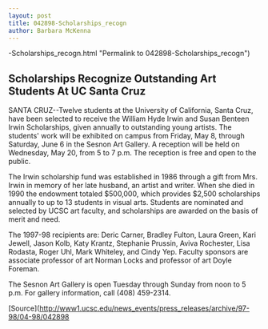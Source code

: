 ```yaml
---
layout: post
title: 042898-Scholarships_recogn
author: Barbara McKenna
---
```

-Scholarships_recogn.html "Permalink to 042898-Scholarships_recogn")
## Scholarships Recognize Outstanding Art Students At UC Santa Cruz

SANTA CRUZ--Twelve students at the University of California, Santa Cruz, have been selected to receive the William Hyde Irwin and Susan Benteen Irwin Scholarships, given annually to outstanding young artists. The students' work will be exhibited on campus from Friday, May 8, through Saturday, June 6 in the Sesnon Art Gallery. A reception will be held on Wednesday, May 20, from 5 to 7 p.m. The reception is free and open to the public.

The Irwin scholarship fund was established in 1986 through a gift from Mrs. Irwin in memory of her late husband, an artist and writer. When she died in 1990 the endowment totaled $500,000, which provides $2,500 scholarships annually to up to 13 students in visual arts. Students are nominated and selected by UCSC art faculty, and scholarships are awarded on the basis of merit and need.

The 1997-98 recipients are: Deric Carner, Bradley Fulton, Laura Green, Kari Jewell, Jason Kolb, Katy Krantz, Stephanie Prussin, Aviva Rochester, Lisa Rodasta, Roger Uhl, Mark Whiteley, and Cindy Yep. Faculty sponsors are associate professor of art Norman Locks and professor of art Doyle Foreman.

The Sesnon Art Gallery is open Tuesday through Sunday from noon to 5 p.m. For gallery information, call (408) 459-2314.

[Source](http://www1.ucsc.edu/news_events/press_releases/archive/97-98/04-98/042898